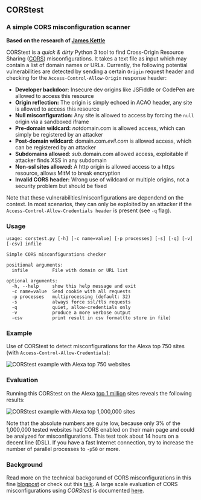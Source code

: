 ## CORStest
### A simple CORS misconfiguration scanner

**Based on the research of [James Kettle](https://twitter.com/albinowax)**

CORStest is a *quick & dirty* Python 3 tool to find Cross-Origin Resource Sharing ([CORS](https://www.w3.org/TR/cors/)) misconfigurations. It takes a text file as input which may contain a list of domain names or URLs. Currently, the following potential vulnerabilities are detected by sending a certain `Origin` request header and checking for the `Access-Control-Allow-Origin` response header:

- **Developer backdoor:** Insecure dev origins like JSFiddle or CodePen are allowed to access this resource
- **Origin reflection:** The origin is simply echoed in ACAO header, any site is allowed to access this resource
- **Null misconfiguration:** Any site is allowed to access by forcing the `null` origin via a sandboxed iframe
- **Pre-domain wildcard:** *not*domain.com is allowed access, which can simply be registered by an attacker
- **Post-domain wildcard:** domain.com.*evil.com* is allowed access, which can be registered by an attacker
- **Subdomains allowed:** *sub*.domain.com allowed access, exploitable if attacker finds XSS in any subdomain
- **Non-ssl sites allowed:** A http origin is allowed access to a https resource, allows MitM to break encryption
- **Invalid CORS header:** Wrong use of wildcard or multiple origins, not a security problem but should be fixed

Note that these vulnerabilities/misconfigurations are dependend on the context. In most scenarios, they can only be exploited by an attacker if the `Access-Control-Allow-Credentials header` is present (see `-q` flag).

### Usage

```
usage: corstest.py [-h] [-c name=value] [-p processes] [-s] [-q] [-v] [-csv] infile

Simple CORS misconfigurations checker

positional arguments:
  infile         File with domain or URL list

optional arguments:
  -h, --help     show this help message and exit
  -c name=value  Send cookie with all requests
  -p processes   multiprocessing (default: 32)
  -s             always force ssl/tls requests
  -q             quiet, allow-credentials only
  -v             produce a more verbose output
  -csv           print result in csv format(to store in file)

```

### Example

Use of CORStest to detect misconfigurations for the Alexa top 750 sites (with `Access-Control-Allow-Credentials`):

![CORStest example with Alexa top 750 websites](img/example-alexa-750.gif)

### Evaluation

Running this CORStest on the  Alexa [top 1 million](http://s3.amazonaws.com/alexa-static/top-1m.csv.zip) sites reveals the following results:

![CORStest example with Alexa top 1,000,000 sites](img/evaluation-alexa-1m.png)

Note that the absolute numbers are quite low, because only 3% of the 1,000,000 tested websites had CORS enabled on their main page and could be analyzed for misconfigurations. This test took about 14 hours on a decent line (DSL). If you have a fast Internet connection, try to increase the number of parallel processes to `-p50` or more.

### Background

Read more on the technical backgorund of CORS misconfigurations in this fine [blogpost](http://blog.portswigger.net/2016/10/exploiting-cors-misconfigurations-for.html) or check out this [talk](https://www.youtube.com/watch?v=wgkj4ZgxI4c). A large scale evaluation of CORS misconfigurations using *CORStest* is documented [here](http://web-in-security.blogspot.de/2017/07/cors-misconfigurations-on-large-scale.html).
